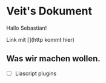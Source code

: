 # Veit's Dokument

Hallo Sebastian!

Link mit [](http kommt hier)

## Was wir machen wollen.
- [ ] Liascript plugins

